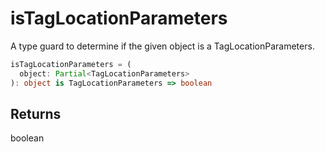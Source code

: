 # isTagLocationParameters

A type guard to determine if the given object is a TagLocationParameters.

```typescript
isTagLocationParameters = (
  object: Partial<TagLocationParameters>
): object is TagLocationParameters => boolean
```

## Returns
boolean
